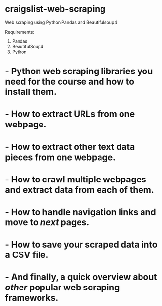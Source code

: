 # craigslist-web-scraping
Web  scraping using Python Pandas and Beautifulsoup4

Requirements:
1. Pandas
2. BeautifulSoup4
3. Python 

# - Python web scraping libraries you need for the course and how to install them.
# - How to extract URLs from one webpage.
# - How to extract other text data pieces from one webpage.
# - How to crawl multiple webpages and extract data from each of them.
# - How to handle navigation links and move to *next* pages.
# - How to save your scraped data into a CSV file.
# - And finally, a quick overview about *other* popular web scraping frameworks.
